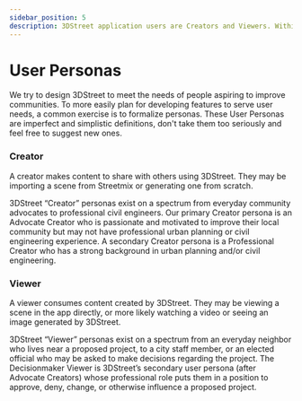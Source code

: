 ```yaml
---
sidebar_position: 5
description: 3DStreet application users are Creators and Viewers. Within those buckets are a wide spectrum of users -- Creators may be amateurs or professionals, Viewers may be neighbors or politicians, and everywhere in-between.
---
```


# User Personas
We try to design 3DStreet to meet the needs of people aspiring to improve communities. To more easily plan for developing features to serve user needs, a common exercise is to formalize personas. These User Personas are imperfect and simplistic definitions, don't take them too seriously and feel free to suggest new ones.

### Creator
A creator makes content to share with others using 3DStreet. They may be importing a scene from Streetmix or generating one from scratch.

3DStreet “Creator” personas exist on a spectrum from everyday community advocates to professional civil engineers. Our primary Creator persona is an Advocate Creator who is passionate and motivated to improve their local community but may not have professional urban planning or civil engineering experience. A secondary Creator persona is a Professional Creator who has a strong background in urban planning and/or civil engineering.

### Viewer
A viewer consumes content created by 3DStreet. They may be viewing a scene in the app directly, or more likely watching a video or seeing an image generated by 3DStreet.

3DStreet “Viewer” personas exist on a spectrum from an everyday neighbor who lives near a proposed project, to a city staff member, or an elected official who may be asked to make decisions regarding the project. The Decisionmaker Viewer is 3DStreet’s secondary user persona (after Advocate Creators) whose professional role puts them in a position to approve, deny, change, or otherwise influence a proposed project.